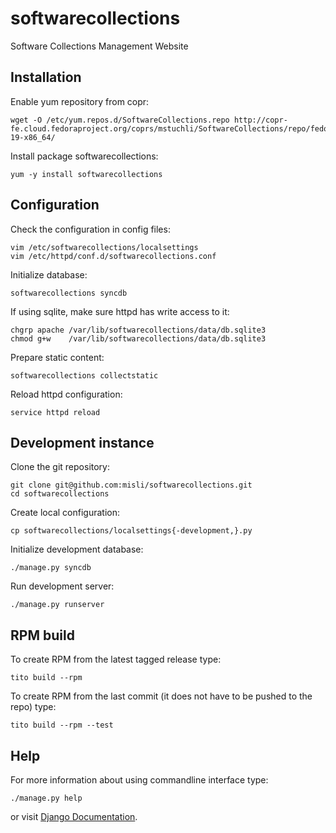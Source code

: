 softwarecollections
===================

Software Collections Management Website

Installation
------------

Enable yum repository from copr:

    wget -O /etc/yum.repos.d/SoftwareCollections.repo http://copr-fe.cloud.fedoraproject.org/coprs/mstuchli/SoftwareCollections/repo/fedora-19-x86_64/

Install package softwarecollections:

    yum -y install softwarecollections


Configuration
-------------

Check the configuration in config files:

    vim /etc/softwarecollections/localsettings
    vim /etc/httpd/conf.d/softwarecollections.conf

Initialize database:

    softwarecollections syncdb

If using sqlite, make sure httpd has write access to it:

    chgrp apache /var/lib/softwarecollections/data/db.sqlite3
    chmod g+w    /var/lib/softwarecollections/data/db.sqlite3

Prepare static content:

    softwarecollections collectstatic

Reload httpd configuration:

    service httpd reload


Development instance
--------------------

Clone the git repository:

    git clone git@github.com:misli/softwarecollections.git
    cd softwarecollections

Create local configuration:

    cp softwarecollections/localsettings{-development,}.py

Initialize development database:

    ./manage.py syncdb

Run development server:

    ./manage.py runserver


RPM build
---------

To create RPM from the latest tagged release type:

    tito build --rpm

To create RPM from the last commit (it does not have to be pushed to the repo) type:

    tito build --rpm --test


Help
----

For more information about using commandline interface type:

    ./manage.py help

or visit [Django Documentation](https://docs.djangoproject.com/en/1.6/).
